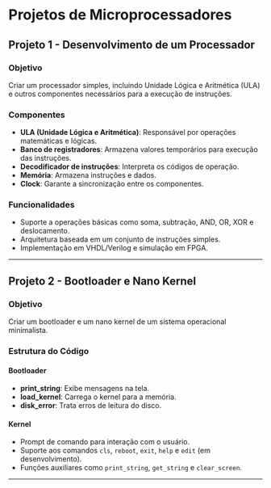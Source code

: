 # Projetos de Microprocessadores

## Projeto 1 - Desenvolvimento de um Processador
### Objetivo
Criar um processador simples, incluindo Unidade Lógica e Aritmética (ULA) e outros componentes necessários para a execução de instruções.

### Componentes
- **ULA (Unidade Lógica e Aritmética)**: Responsável por operações matemáticas e lógicas.
- **Banco de registradores**: Armazena valores temporários para execução das instruções.
- **Decodificador de instruções**: Interpreta os códigos de operação.
- **Memória**: Armazena instruções e dados.
- **Clock**: Garante a sincronização entre os componentes.

### Funcionalidades
- Suporte a operações básicas como soma, subtração, AND, OR, XOR e deslocamento.
- Arquitetura baseada em um conjunto de instruções simples.
- Implementação em VHDL/Verilog e simulação em FPGA.

---

## Projeto 2 - Bootloader e Nano Kernel
### Objetivo
Criar um bootloader e um nano kernel de um sistema operacional minimalista.


### Estrutura do Código
#### Bootloader
- **print_string**: Exibe mensagens na tela.
- **load_kernel**: Carrega o kernel para a memória.
- **disk_error**: Trata erros de leitura do disco.

#### Kernel
- Prompt de comando para interação com o usuário.
- Suporte aos comandos `cls`, `reboot`, `exit`, `help` e `edit` (em desenvolvimento).
- Funções auxiliares como `print_string`, `get_string` e `clear_screen`.

---

